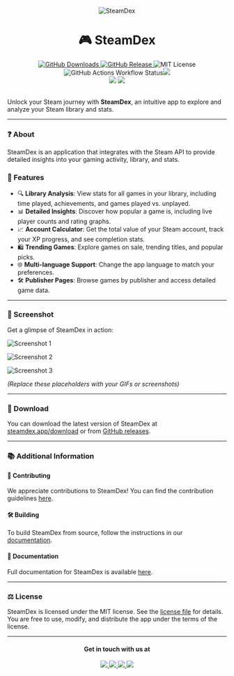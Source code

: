 <p align="center">
  <img src="https://i.ibb.co/wzGfrJp/banner-steamdex.png" alt="SteamDex">
</p>

**<h1 align="center">🎮 SteamDex</h1>**
<p align="center">
  <a href="https://github.com/HtmlIsBetterThanC/SteamDex/releases/latest">
    <img alt="GitHub Downloads" src="https://img.shields.io/github/downloads/HtmlIsBetterThanC/SteamDex/total?style=for-the-badge">
    <img alt="GitHub Release" src="https://img.shields.io/github/v/release/HtmlIsBetterThanC/SteamDex?style=for-the-badge">
  </a>
  <img alt="MIT License" src="https://img.shields.io/badge/License-MIT-blue.svg?style=for-the-badge">
  <img alt="GitHub Actions Workflow Status" src="https://img.shields.io/github/actions/workflow/status/HtmlIsBetterThanC/SteamDex/release.yml?style=for-the-badge"><img src=https://img.shields.io/badge/Android-46ae55?style=for-the-badge&logo=android&logoColor=white />
  <br>
  <img src="https://img.shields.io/badge/Windows-0078D6?style=for-the-badge&logo=windows&logoColor=white">
  <img src="https://img.shields.io/badge/Linux-FCC624?style=for-the-badge&logo=linux&logoColor=black">
</p>

<br>
Unlock your Steam journey with <b>SteamDex</b>, an intuitive app to explore and analyze your Steam library and stats.

---

### **❓ About**

SteamDex is an application that integrates with the Steam API to provide detailed insights into your gaming activity, library, and stats.

### **💪 Features**

- 🔍 **Library Analysis**: View stats for all games in your library, including time played, achievements, and games played vs. unplayed.
- 📊 **Detailed Insights**: Discover how popular a game is, including live player counts and rating graphs.
- 📈 **Account Calculator**: Get the total value of your Steam account, track your XP progress, and see completion stats.
- 🛍️ **Trending Games**: Explore games on sale, trending titles, and popular picks.
- 🌐 **Multi-language Support**: Change the app language to match your preferences.
- 🛠️ **Publisher Pages**: Browse games by publisher and access detailed game data.

---

### **📸 Screenshot**

Get a glimpse of SteamDex in action:

![Screenshot 1](./assets/screenshots/screenshot1.png)

![Screenshot 2](./assets/screenshots/screenshot2.png)

![Screenshot 3](./assets/screenshots/screenshot3.png)

*(Replace these placeholders with your GIFs or screenshots)*

---

### **🔽 Download**

You can download the latest version of SteamDex at [steamdex.app/download](https://steamdex.app/download) or from [GitHub releases](https://github.com/HtmlIsBetterThanC/SteamDex).

---

### **📚 Additional Information**

#### **📙 Contributing**

We appreciate contributions to SteamDex! You can find the contribution guidelines [here](CONTRIBUTING.md).

#### **🛠️ Building**

To build SteamDex from source, follow the instructions in our [documentation](/docs).

#### **📄 Documentation**

Full documentation for SteamDex is available [here](/docs).

---

### **⚖️ License**

SteamDex is licensed under the MIT license. See the [license file](LICENSE) for details. You are free to use, modify, and distribute the app under the terms of the license.

---

<h4 align=center>Get in touch with us at</h4>
<p align=center>
<a href=https://www.linkedin.com//>
<img src="https://img.shields.io/badge/LinkedIn-0077B5?style=for-the-badge&logo=linkedin&logoColor=white"/>
</a> <a href=https://instagram.com//>
<img src="https://img.shields.io/badge/Instagram-E4405F?style=for-the-badge&logo=instagram&logoColor=white"/>
</a>
<a href=https://x.com//>
<img src="https://img.shields.io/badge/X-000000?style=for-the-badge&logo=x&logoColor=white"/>
</a>
<a href=mailto:placeholder@example.com/>
<img src="https://img.shields.io/badge/proton%20mail-6D4AFF?style=for-the-badge&logo=protonmail&logoColor=white"/>
</a>
</p>